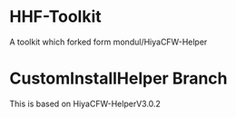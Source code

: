 # HHF-Toolkit
A toolkit which forked form mondul/HiyaCFW-Helper
# CustomInstallHelper Branch
This is based on HiyaCFW-HelperV3.0.2
